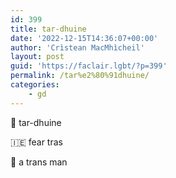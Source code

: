 ```yaml
---
id: 399
title: tar-dhuine
date: '2022-12-15T14:36:07+00:00'
author: 'Crìstean MacMhìcheil'
layout: post
guid: 'https://faclair.lgbt/?p=399'
permalink: /tar%e2%80%91dhuine/
categories:
    - gd
---
```


&#x1f3f4;&#xe0067;&#xe0062;&#xe0073;&#xe0063;&#xe0074;&#xe007f; tar-dhuine

&#x1f1ee;&#x1f1ea; fear tras

&#x1f3f4;&#xe0067;&#xe0062;&#xe0065;&#xe006e;&#xe0067;&#xe007f; a trans man
